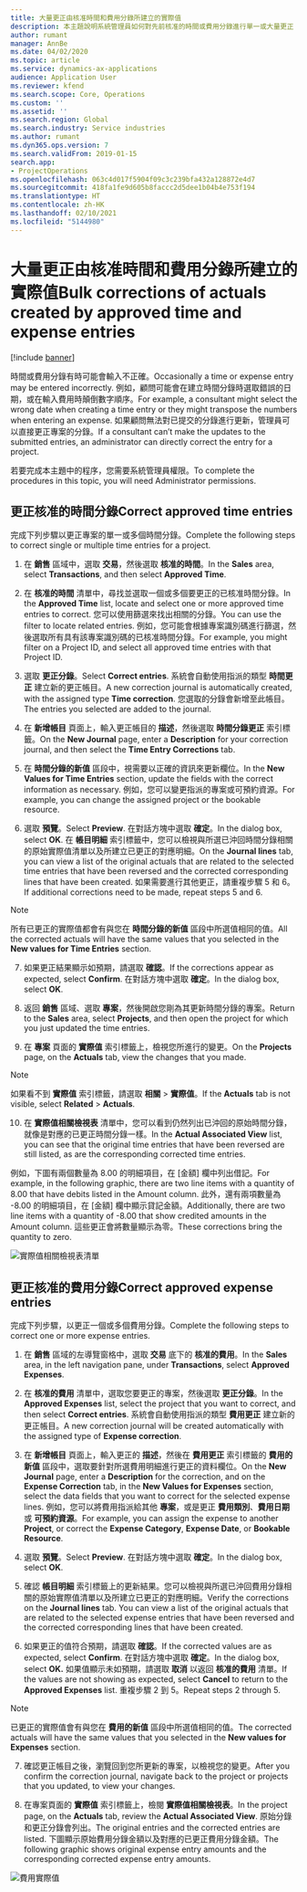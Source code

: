 ```yaml
---
title: 大量更正由核准時間和費用分錄所建立的實際值
description: 本主題說明系統管理員如何對先前核准的時間或費用分錄進行單一或大量更正 (如果計費未完成)。
author: rumant
manager: AnnBe
ms.date: 04/02/2020
ms.topic: article
ms.service: dynamics-ax-applications
audience: Application User
ms.reviewer: kfend
ms.search.scope: Core, Operations
ms.custom: ''
ms.assetid: ''
ms.search.region: Global
ms.search.industry: Service industries
ms.author: rumant
ms.dyn365.ops.version: 7
ms.search.validFrom: 2019-01-15
search.app:
- ProjectOperations
ms.openlocfilehash: 063c4d017f5904f09c3c239bfa432a128872e4d7
ms.sourcegitcommit: 418fa1fe9d605b8faccc2d5dee1b04b4e753f194
ms.translationtype: HT
ms.contentlocale: zh-HK
ms.lasthandoff: 02/10/2021
ms.locfileid: "5144980"
---
```

# <a name="bulk-corrections-of-actuals-created-by-approved-time-and-expense-entries"></a><span data-ttu-id="d91e8-103">大量更正由核准時間和費用分錄所建立的實際值</span><span class="sxs-lookup"><span data-stu-id="d91e8-103">Bulk corrections of actuals created by approved time and expense entries</span></span>

[!include [banner](../includes/psa-now-project-operations.md)]

<span data-ttu-id="d91e8-104">時間或費用分錄有時可能會輸入不正確。</span><span class="sxs-lookup"><span data-stu-id="d91e8-104">Occasionally a time or expense entry may be entered incorrectly.</span></span> <span data-ttu-id="d91e8-105">例如，顧問可能會在建立時間分錄時選取錯誤的日期，或在輸入費用時顛倒數字順序。</span><span class="sxs-lookup"><span data-stu-id="d91e8-105">For example, a consultant might select the wrong date when creating a time entry or they might transpose the numbers when entering an expense.</span></span> <span data-ttu-id="d91e8-106">如果顧問無法對已提交的分錄進行更新，管理員可以直接更正專案的分錄。</span><span class="sxs-lookup"><span data-stu-id="d91e8-106">If a consultant can’t make the updates to the submitted entries, an administrator can directly correct the entry for a project.</span></span>

<span data-ttu-id="d91e8-107">若要完成本主題中的程序，您需要系統管理員權限。</span><span class="sxs-lookup"><span data-stu-id="d91e8-107">To complete the procedures in this topic, you will need Administrator permissions.</span></span>

## <a name="correct-approved-time-entries"></a><span data-ttu-id="d91e8-108">更正核准的時間分錄</span><span class="sxs-lookup"><span data-stu-id="d91e8-108">Correct approved time entries</span></span>     

<span data-ttu-id="d91e8-109">完成下列步驟以更正專案的單一或多個時間分錄。</span><span class="sxs-lookup"><span data-stu-id="d91e8-109">Complete the following steps to correct single or multiple time entries for a project.</span></span>

1. <span data-ttu-id="d91e8-110">在 **銷售** 區域中，選取 **交易**，然後選取 **核准的時間**。</span><span class="sxs-lookup"><span data-stu-id="d91e8-110">In the **Sales** area, select **Transactions**, and then select **Approved Time**.</span></span> 

2. <span data-ttu-id="d91e8-111">在 **核准的時間** 清單中，尋找並選取一個或多個要更正的已核准時間分錄。</span><span class="sxs-lookup"><span data-stu-id="d91e8-111">In the **Approved Time** list, locate and select one or more approved time entries to correct.</span></span> <span data-ttu-id="d91e8-112">您可以使用篩選來找出相關的分錄。</span><span class="sxs-lookup"><span data-stu-id="d91e8-112">You can use the filter to locate related entries.</span></span> <span data-ttu-id="d91e8-113">例如，您可能會根據專案識別碼進行篩選，然後選取所有具有該專案識別碼的已核准時間分錄。</span><span class="sxs-lookup"><span data-stu-id="d91e8-113">For example, you might filter on a Project ID, and select all approved time entries with that Project ID.</span></span>

3. <span data-ttu-id="d91e8-114">選取 **更正分錄**。</span><span class="sxs-lookup"><span data-stu-id="d91e8-114">Select **Correct entries**.</span></span> <span data-ttu-id="d91e8-115">系統會自動使用指派的類型 **時間更正** 建立新的更正帳目。</span><span class="sxs-lookup"><span data-stu-id="d91e8-115">A new correction journal is automatically created, with the assigned type **Time correction**.</span></span> <span data-ttu-id="d91e8-116">您選取的分錄會新增至此帳目。</span><span class="sxs-lookup"><span data-stu-id="d91e8-116">The entries you selected are added to the journal.</span></span> 

4. <span data-ttu-id="d91e8-117">在 **新增帳目** 頁面上，輸入更正帳目的 **描述**，然後選取 **時間分錄更正** 索引標籤。</span><span class="sxs-lookup"><span data-stu-id="d91e8-117">On the **New Journal** page, enter a **Description** for your correction journal, and then select the **Time Entry Corrections** tab.</span></span>  
5. <span data-ttu-id="d91e8-118">在 **時間分錄的新值** 區段中，視需要以正確的資訊來更新欄位。</span><span class="sxs-lookup"><span data-stu-id="d91e8-118">In the **New Values for Time Entries** section, update the fields with the correct information as necessary.</span></span> <span data-ttu-id="d91e8-119">例如，您可以變更指派的專案或可預約資源。</span><span class="sxs-lookup"><span data-stu-id="d91e8-119">For example, you can change the assigned project or the bookable resource.</span></span>

6. <span data-ttu-id="d91e8-120">選取 **預覽**。</span><span class="sxs-lookup"><span data-stu-id="d91e8-120">Select **Preview**.</span></span> <span data-ttu-id="d91e8-121">在對話方塊中選取 **確定**。</span><span class="sxs-lookup"><span data-stu-id="d91e8-121">In the dialog box, select **OK**.</span></span> <span data-ttu-id="d91e8-122">在 **帳目明細** 索引標籤中，您可以檢視與所選已沖回時間分錄相關的原始實際值清單以及所建立已更正的對應明細。</span><span class="sxs-lookup"><span data-stu-id="d91e8-122">On the **Journal lines** tab, you can view a list of the original actuals that are related to the selected time entries that have been reversed and the corrected corresponding lines that have been created.</span></span> <span data-ttu-id="d91e8-123">如果需要進行其他更正，請重複步驟 5 和 6。</span><span class="sxs-lookup"><span data-stu-id="d91e8-123">If additional corrections need to be made, repeat steps 5 and 6.</span></span> 

> [!NOTE]
> <span data-ttu-id="d91e8-124">所有已更正的實際值都會有與您在 **時間分錄的新值** 區段中所選值相同的值。</span><span class="sxs-lookup"><span data-stu-id="d91e8-124">All the corrected actuals will have the same values that you selected in the **New values for Time Entries** section.</span></span>

7. <span data-ttu-id="d91e8-125">如果更正結果顯示如預期，請選取 **確認**。</span><span class="sxs-lookup"><span data-stu-id="d91e8-125">If the corrections appear as expected, select **Confirm**.</span></span> <span data-ttu-id="d91e8-126">在對話方塊中選取 **確定**。</span><span class="sxs-lookup"><span data-stu-id="d91e8-126">In the dialog box, select **OK**.</span></span>

8. <span data-ttu-id="d91e8-127">返回 **銷售** 區域、選取 **專案**，然後開啟您剛為其更新時間分錄的專案。</span><span class="sxs-lookup"><span data-stu-id="d91e8-127">Return to the **Sales** area, select **Projects**, and then open the project for which you just updated the time entries.</span></span> 

9. <span data-ttu-id="d91e8-128">在 **專案** 頁面的 **實際值** 索引標籤上，檢視您所進行的變更。</span><span class="sxs-lookup"><span data-stu-id="d91e8-128">On the **Projects** page, on the **Actuals** tab, view the changes that you made.</span></span> 

> [!NOTE]
> <span data-ttu-id="d91e8-129">如果看不到 **實際值** 索引標籤，請選取 **相關** > **實際值**。</span><span class="sxs-lookup"><span data-stu-id="d91e8-129">If the **Actuals** tab is not visible, select **Related** > **Actuals**.</span></span>  

10. <span data-ttu-id="d91e8-130">在 **實際值相關檢視表** 清單中，您可以看到仍然列出已沖回的原始時間分錄，就像是對應的已更正時間分錄一樣。</span><span class="sxs-lookup"><span data-stu-id="d91e8-130">In the **Actual Associated View** list, you can see that the original time entries that have been reversed are still listed, as are the corresponding corrected time entries.</span></span> 

<span data-ttu-id="d91e8-131">例如，下圖有兩個數量為 8.00 的明細項目，在 [金額] 欄中列出借記。</span><span class="sxs-lookup"><span data-stu-id="d91e8-131">For example, in the following graphic, there are two line items with a quantity of 8.00 that have debits listed in the Amount column.</span></span> <span data-ttu-id="d91e8-132">此外，還有兩項數量為 -8.00 的明細項目，在 [金額] 欄中顯示貸記金額。</span><span class="sxs-lookup"><span data-stu-id="d91e8-132">Additionally, there are two line items with a quantity of -8.00 that show credited amounts in the Amount column.</span></span> <span data-ttu-id="d91e8-133">這些更正會將數量顯示為零。</span><span class="sxs-lookup"><span data-stu-id="d91e8-133">These corrections bring the quantity to zero.</span></span>

![實際值相關檢視表清單](https://github.com/MicrosoftDocs/dynamics-365-customer-engagement-pr/blob/bulk-corrections-actuals-created-by-approved-time-expense-entries.md/time-actuals.png)
 
## <a name="correct-approved-expense-entries"></a><span data-ttu-id="d91e8-135">更正核准的費用分錄</span><span class="sxs-lookup"><span data-stu-id="d91e8-135">Correct approved expense entries</span></span>

<span data-ttu-id="d91e8-136">完成下列步驟，以更正一個或多個費用分錄。</span><span class="sxs-lookup"><span data-stu-id="d91e8-136">Complete the following steps to correct one or more expense entries.</span></span> 

1. <span data-ttu-id="d91e8-137">在 **銷售** 區域的左導覽窗格中，選取 **交易** 底下的 **核准的費用**。</span><span class="sxs-lookup"><span data-stu-id="d91e8-137">In the **Sales** area, in the left navigation pane, under **Transactions**, select **Approved Expenses**.</span></span>

2. <span data-ttu-id="d91e8-138">在 **核准的費用** 清單中，選取您要更正的專案，然後選取 **更正分錄**。</span><span class="sxs-lookup"><span data-stu-id="d91e8-138">In the **Approved Expenses** list, select the project that you want to correct, and then select **Correct entries**.</span></span> <span data-ttu-id="d91e8-139">系統會自動使用指派的類型 **費用更正** 建立新的更正帳目。</span><span class="sxs-lookup"><span data-stu-id="d91e8-139">A new correction journal will be created automatically with the assigned type of **Expense correction**.</span></span> 

3. <span data-ttu-id="d91e8-140">在 **新增帳目** 頁面上，輸入更正的 **描述**，然後在 **費用更正** 索引標籤的 **費用的新值** 區段中，選取要針對所選費用明細進行更正的資料欄位。</span><span class="sxs-lookup"><span data-stu-id="d91e8-140">On the **New Journal** page, enter a **Description** for the correction, and on the **Expense Correction** tab, in the **New Values for Expenses** section, select the data fields that you want to correct for the selected expense lines.</span></span> <span data-ttu-id="d91e8-141">例如，您可以將費用指派給其他 **專案**，或是更正 **費用類別**、**費用日期** 或 **可預約資源**。</span><span class="sxs-lookup"><span data-stu-id="d91e8-141">For example, you can assign the expense to another **Project**, or correct the **Expense Category**, **Expense Date**, or **Bookable Resource**.</span></span>

4. <span data-ttu-id="d91e8-142">選取 **預覽**。</span><span class="sxs-lookup"><span data-stu-id="d91e8-142">Select **Preview**.</span></span> <span data-ttu-id="d91e8-143">在對話方塊中選取 **確定**。</span><span class="sxs-lookup"><span data-stu-id="d91e8-143">In the dialog box, select **OK**.</span></span> 

5. <span data-ttu-id="d91e8-144">確認 **帳目明細** 索引標籤上的更新結果。您可以檢視與所選已沖回費用分錄相關的原始實際值清單以及所建立已更正的對應明細。</span><span class="sxs-lookup"><span data-stu-id="d91e8-144">Verify the corrections on the **Journal lines** tab. You can view a list of the original actuals that are related to the selected expense entries that have been reversed and the corrected corresponding lines that have been created.</span></span>

6. <span data-ttu-id="d91e8-145">如果更正的值符合預期，請選取 **確認**。</span><span class="sxs-lookup"><span data-stu-id="d91e8-145">If the corrected values are as expected, select **Confirm**.</span></span> <span data-ttu-id="d91e8-146">在對話方塊中選取 **確定**。</span><span class="sxs-lookup"><span data-stu-id="d91e8-146">In the dialog box, select **OK.**</span></span> <span data-ttu-id="d91e8-147">如果值顯示未如預期，請選取 **取消** 以返回 **核准的費用** 清單。</span><span class="sxs-lookup"><span data-stu-id="d91e8-147">If the values are not showing as expected, select **Cancel** to return to the **Approved Expenses** list.</span></span> <span data-ttu-id="d91e8-148">重複步驟 2 到 5。</span><span class="sxs-lookup"><span data-stu-id="d91e8-148">Repeat steps 2 through 5.</span></span> 

> [!NOTE]
> <span data-ttu-id="d91e8-149">已更正的實際值會有與您在 **費用的新值** 區段中所選值相同的值。</span><span class="sxs-lookup"><span data-stu-id="d91e8-149">The corrected actuals will have the same values that you selected in the **New values for Expenses** section.</span></span>

7. <span data-ttu-id="d91e8-150">確認更正帳目之後，瀏覽回到您所更新的專案，以檢視您的變更。</span><span class="sxs-lookup"><span data-stu-id="d91e8-150">After you confirm the correction journal, navigate back to the project or projects that you updated, to view your changes.</span></span>  

8. <span data-ttu-id="d91e8-151">在專案頁面的 **實際值** 索引標籤上，檢閱 **實際值相關檢視表**。</span><span class="sxs-lookup"><span data-stu-id="d91e8-151">In the project page, on the **Actuals** tab, review the **Actual Associated View**.</span></span> <span data-ttu-id="d91e8-152">原始分錄和更正分錄會列出。</span><span class="sxs-lookup"><span data-stu-id="d91e8-152">The original entries and the corrected entries are listed.</span></span> <span data-ttu-id="d91e8-153">下圖顯示原始費用分錄金額以及對應的已更正費用分錄金額。</span><span class="sxs-lookup"><span data-stu-id="d91e8-153">The following graphic shows original expense entry amounts and the corresponding corrected expense entry amounts.</span></span> 

![費用實際值](https://user-images.githubusercontent.com/60806505/77122219-4cd52900-69fa-11ea-8349-ccd2ffebf640.png)
